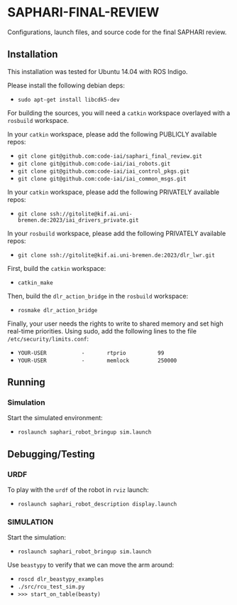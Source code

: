 # SAPHARI-FINAL-REVIEW
Configurations, launch files, and source code for the final SAPHARI review.

## Installation

This installation was tested for Ubuntu 14.04 with ROS Indigo.

Please install the following debian deps:
* ```sudo apt-get install libcdk5-dev```

For building the sources, you will need a ```catkin``` workspace overlayed with a ```rosbuild``` workspace.

In your ```catkin``` workspace, please add the following PUBLICLY available repos:
* ```git clone git@github.com:code-iai/saphari_final_review.git```
* ```git clone git@github.com:code-iai/iai_robots.git```
* ```git clone git@github.com:code-iai/iai_control_pkgs.git```
* ```git clone git@github.com:code-iai/iai_common_msgs.git```

In your ```catkin``` workspace, please add the following PRIVATELY available repos:
* ```git clone ssh://gitolite@kif.ai.uni-bremen.de:2023/iai_drivers_private.git```

In your ```rosbuild``` workspace, please add the following PRIVATELY available repos:
* ```git clone ssh://gitolite@kif.ai.uni-bremen.de:2023/dlr_lwr.git```

First, build the ```catkin``` workspace:
* ```catkin_make```

Then, build the ```dlr_action_bridge``` in the ```rosbuild``` workspace:
* ```rosmake dlr_action_bridge```

Finally, your user needs the rights to write to shared memory and set high real-time priorities. Using sudo, add the following lines to the file ```/etc/security/limits.conf```:
* ```YOUR-USER           -       rtprio          99```
* ```YOUR-USER           -       memlock         250000```


## Running 

### Simulation
Start the simulated environment:
* ```roslaunch saphari_robot_bringup sim.launch```

## Debugging/Testing

### URDF 
To play with the ```urdf``` of the robot in ```rviz``` launch:
* ```roslaunch saphari_robot_description display.launch```

### SIMULATION
Start the simulation:
* ```roslaunch saphari_robot_bringup sim.launch```
 
Use ```beastypy``` to verify that we can move the arm around:
* ```roscd dlr_beastypy_examples```
* ```./src/rcu_test_sim.py```
* ```>>> start_on_table(beasty)```
